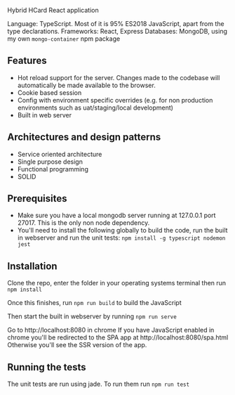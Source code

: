 Hybrid HCard React application

Language: TypeScript. Most of it is 95% ES2018 JavaScript, apart from the type declarations.
Frameworks: React, Express
Databases: MongoDB, using my own `mongo-container` npm package

Features
----
- Hot reload support for the server. Changes made to the codebase will automatically be made available to the browser.
- Cookie based session
- Config with environment specific overrides (e.g. for non production environments such as uat/staging/local development)
- Built in web server

Architectures and design patterns
----
- Service oriented architecture
- Single purpose design
- Functional programming
- SOLID

Prerequisites
----
- Make sure you have a local mongodb server running at 127.0.0.1 port 27017. This is the only non node dependency.
- You'll need to install the following globally to build the code, run the built in webserver and run the unit tests: `npm install -g typescript nodemon jest`

Installation
----
Clone the repo, enter the folder in your operating systems terminal then run
`npm install`

Once this finishes, run
`npm run build` to build the JavaScript

Then start the built in webserver by running
`npm run serve`

Go to http://localhost:8080 in chrome
If you have JavaScript enabled in chrome you'll be redirected to the SPA app at http://localhost:8080/spa.html
Otherwise you'll see the SSR version of the app.

Running the tests
----
The unit tests are run using jade. To run them run `npm run test`